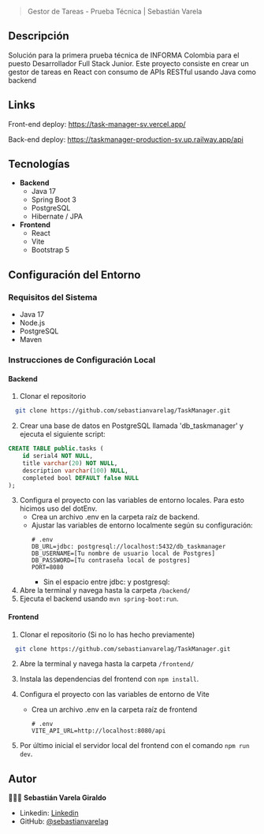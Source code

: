 > Gestor de Tareas - Prueba Técnica | Sebastián Varela

## Descripción
Solución para la primera prueba técnica de INFORMA Colombia para el puesto Desarrollador Full Stack Junior. Este proyecto consiste en crear un gestor de tareas en React con consumo de APIs RESTful usando Java como backend

## Links

Front-end deploy: https://task-manager-sv.vercel.app/

Back-end deploy: https://taskmanager-production-sv.up.railway.app/api

## Tecnologías

- **Backend**
  - Java 17 
  - Spring Boot 3 
  - PostgreSQL
  - Hibernate / JPA
- **Frontend**
  - React
  - Vite
  - Bootstrap 5
  
## Configuración del Entorno

### Requisitos del Sistema

- Java 17
- Node.js
- PostgreSQL
- Maven

### Instrucciones de Configuración Local

#### Backend

1.  Clonar el repositorio
  ```sh
    git clone https://github.com/sebastianvarelag/TaskManager.git
  ```

2. Crear una base de datos en PostgreSQL llamada 'db_taskmanager' y ejecuta el siguiente script:
``` sql
CREATE TABLE public.tasks (
	id serial4 NOT NULL,
	title varchar(20) NOT NULL,
	description varchar(100) NULL,
	completed bool DEFAULT false NULL
);
```
3.  Configura el proyecto con las variables de entorno locales. Para esto hicimos uso del dotEnv.
	- Crea un archivo .env en la carpeta raíz de backend.
	- Ajustar las variables de entorno localmente según su configuración:  
        ```plaintext
        # .env
        DB_URL=jdbc: postgresql://localhost:5432/db_taskmanager
        DB_USERNAME=[Tu nombre de usuario local de Postgres]
        DB_PASSWORD=[Tu contraseña local de postgres]
        PORT=8080
        ```
        - Sin el espacio entre jdbc: y postgresql:
4.  Abre la terminal y navega hasta la carpeta  `/backend/ `
5.  Ejecuta el backend usando `mvn spring-boot:run`.


#### Frontend

1.  Clonar el repositorio (Si no lo has hecho previamente)
  ```sh
    git clone https://github.com/sebastianvarelag/TaskManager.git
  ```
 
2. Abre la terminal y navega hasta la carpeta `/frontend/`

3. Instala las dependencias del frontend con `npm install`.

4.  Configura el proyecto con las variables de entorno de Vite
	- Crea un archivo .env en la carpeta raíz de frontend
        ```plaintext
        # .env
        VITE_API_URL=http://localhost:8080/api    
        ```


4. Por último inicial el servidor local del frontend con el comando `npm run dev`.

## Autor

👨🏻‍💻 **Sebastián Varela Giraldo**

- Linkedin: [Linkedin](https://www.linkedin.com/in/sebastianvarelag/)
- GitHub: [@sebastianvarelag](https://github.com/sebastianvarelag)
